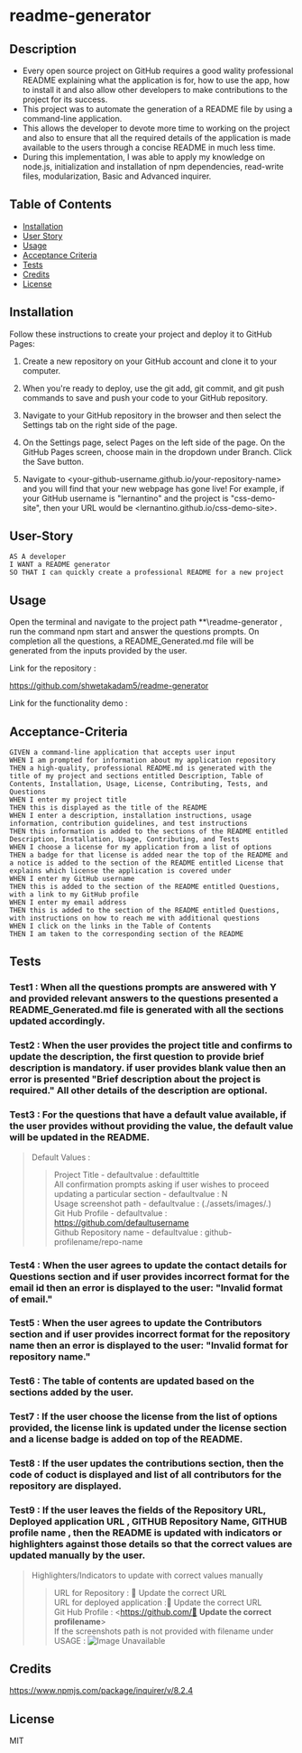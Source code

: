 # readme-generator

## Description

- Every open source project on GitHub requires a good wality professional README explaining what the application is for, how to use the app, how to install it and also allow other developers to make contributions to the project for its success.
- This project was to automate the generation of a README file by using a command-line application.
- This allows the developer to devote more time to working on the project and also to ensure that all the required details of the application is made available to the users through a concise README in much less time.
- During this implementation, I was able to apply my knowledge on node.js, initialization and installation of npm dependencies, read-write files, modularization, Basic and Advanced inquirer. 

## Table of Contents 

- [Installation](#installation)
- [User Story](#user-story)
- [Usage](#usage)
- [Acceptance Criteria](#acceptance-criteria)
- [Tests](#tests)
- [Credits](#credits)
- [License](#license)

## Installation

Follow these instructions to create your project and deploy it to GitHub Pages:

1. Create a new repository on your GitHub account and clone it to your computer.

2. When you're ready to deploy, use the git add, git commit, and git push commands to save and push your code to your GitHub repository.

3. Navigate to your GitHub repository in the browser and then select the Settings tab on the right side of the page.

4. On the Settings page, select Pages on the left side of the page. On the GitHub Pages screen, choose main in the dropdown under Branch. Click the Save button.

5. Navigate to <your-github-username.github.io/your-repository-name> and you will find that your new webpage has gone live! For example, if your GitHub username is "lernantino" and the project is "css-demo-site", then your URL would be <lernantino.github.io/css-demo-site>.

## User-Story 
```
AS A developer
I WANT a README generator
SO THAT I can quickly create a professional README for a new project
```

## Usage

Open the terminal and navigate to the project path **\readme-generator , run the command npm start and answer the questions prompts.
On completion all the questions, a README_Generated.md file will be generated from the inputs provided by the user.

Link for the repository : 

https://github.com/shwetakadam5/readme-generator

Link for the functionality demo : 

## Acceptance-Criteria

```
GIVEN a command-line application that accepts user input
WHEN I am prompted for information about my application repository
THEN a high-quality, professional README.md is generated with the title of my project and sections entitled Description, Table of Contents, Installation, Usage, License, Contributing, Tests, and Questions
WHEN I enter my project title
THEN this is displayed as the title of the README
WHEN I enter a description, installation instructions, usage information, contribution guidelines, and test instructions
THEN this information is added to the sections of the README entitled Description, Installation, Usage, Contributing, and Tests
WHEN I choose a license for my application from a list of options
THEN a badge for that license is added near the top of the README and a notice is added to the section of the README entitled License that explains which license the application is covered under
WHEN I enter my GitHub username
THEN this is added to the section of the README entitled Questions, with a link to my GitHub profile
WHEN I enter my email address
THEN this is added to the section of the README entitled Questions, with instructions on how to reach me with additional questions
WHEN I click on the links in the Table of Contents
THEN I am taken to the corresponding section of the README
```


## Tests

### Test1 : When all the questions prompts are answered with Y and provided relevant answers to the questions presented a README_Generated.md file is generated with all the sections updated accordingly. 

### Test2 : When the user provides the project title and confirms to update the description, the first question to provide brief description is mandatory. if user provides blank value then an error is presented "Brief description about the project is required." All other details of the description are optional.

### Test3 : For the questions that have a default value available, if the user provides without providing the value, the default value will be updated in the README. 
>Default Values :
>>Project Title - defaultvalue :  defaulttitle  
>>All confirmation prompts asking if user wishes to proceed updating a particular section - defaultvalue : N     
>>Usage screenshot path - defaultvalue : (./assets/images/*.*)    
>>Git Hub Profile - defaultvalue : https://github.com/defaultusername   
>>Github Repository name - defaultvalue : github-profilename/repo-name  


### Test4 : When the user agrees to update the contact details for Questions section and if user provides incorrect format for the email id then an error is displayed to the user:  "Invalid format of email." 

### Test5 : When the user agrees to update the Contributors section and if user provides incorrect format for the repository name then an error is displayed to the user:  "Invalid format for repository name." 

### Test6 : The table of contents are updated based on the sections added by the user.

### Test7 : If the user choose the license from the list of options provided, the license link is updated under the license section and a license badge is added on top of the README.

### Test8 : If the user updates the contributions section, then the code of coduct is displayed and list of all contributors for the repository are displayed.


### Test9 : If the user leaves the fields of the Repository URL, Deployed application URL , GITHUB Repository Name, GITHUB profile name , then the README is updated with indicators or highlighters against those details so that the correct values are updated manually by the user.
>Highlighters/Indicators to update with correct values manually 
>>URL for Repository : 📝 Update the correct URL    
>>URL for deployed application :📝 Update the correct URL    
>>Git Hub Profile : <https://github.com/📝 **Update the correct profilename**>   
>>If the screenshots path is not provided with filename under USAGE : ![Image Unavailable](./assets/images/⛔️)    

## Credits

https://www.npmjs.com/package/inquirer/v/8.2.4


## License

MIT

